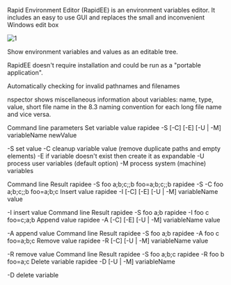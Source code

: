 Rapid Environment Editor (RapidEE) is an environment variables editor. It includes an easy to use GUI and replaces the small and inconvenient Windows edit box



![1](https://github.com/user-attachments/assets/7b080416-d832-444b-a98e-2b6b138d8cc8)

Show environment variables and values as an editable tree.

RapidEE doesn't require installation and could be run as a "portable application".

Automatically checking for invalid pathnames and filenames

nspector shows miscellaneous information about variables: name, type, value, short file name in the 8.3 naming convention for each long file name and vice versa.

Command line parameters
Set variable value
rapidee -S [-C] [-E] [-U | -M] variableName newValue

-S
set value
-C
cleanup variable value (remove duplicate paths and empty elements)
-E
if variable doesn't exist then create it as expandable
-U
process user variables (default option)
-M
process system (machine) variables


Command line	Result
rapidee -S foo a;b;c;;b	foo=a;b;c;;b
rapidee -S -C foo a;b;c;;b	foo=a;b;c
Insert value
rapidee -I [-C] [-E] [-U | -M] variableName value

-I
insert value
Command line	Result
rapidee -S foo a;b
rapidee -I foo c	
foo=c;a;b
Append value
rapidee -A [-C] [-E] [-U | -M] variableName value

-A
append value
Command line	Result
rapidee -S foo a;b
rapidee -A foo c	
foo=a;b;c
Remove value
rapidee -R [-C] [-U | -M] variableName value

-R
remove value
Command line	Result
rapidee -S foo a;b;c
rapidee -R foo b	
foo=a;c
Delete variable
rapidee -D [-U | -M] variableName

-D
delete variable


